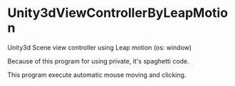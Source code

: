 # Unity3dViewControllerByLeapMotion
Unity3d Scene view controller using Leap motion (os: window)

Because of this program for using private, it's spaghetti code.

This program execute automatic mouse moving and clicking.

